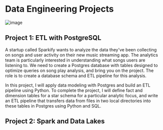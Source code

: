 # Data Engineering Projects

![image](https://user-images.githubusercontent.com/102864926/169391511-28f47534-4a77-4f85-97a8-6949e6bd6d1f.png)

## Project 1: ETL with PostgreSQL
A startup called Sparkify wants to analyze the data they've been collecting on songs and user activity on their new music streaming app. The analytics team is particularly interested in understanding what songs users are listening to. We need to create a Postgres database with tables designed to optimize queries on song play analysis, and bring you on the project. The role is to create a database schema and ETL pipeline for this analysis.

In this project, I will apply data modeling with Postgres and build an ETL pipeline using Python. To complete the project, I will define fact and dimension tables for a star schema for a particular analytic focus, and write an ETL pipeline that transfers data from files in two local directories into these tables in Postgres using Python and SQL. 

## Project 2: Spark and Data Lakes
